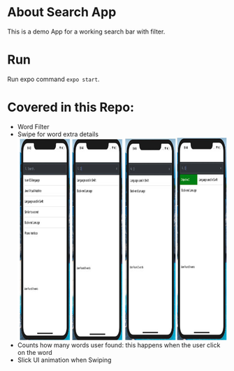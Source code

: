 # About Search App
This is a demo App for a working search bar with filter. 


# Run
Run expo command `expo start`.


# Covered in this Repo:
- Word Filter  
- Swipe for word extra details
<img height="463" width="1000" src="./assets/all.jpg"></img>
- Counts how many words user found: this happens when the user click on the word 
- Slick UI animation when Swiping 

 
